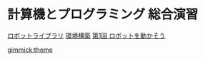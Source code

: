 
# 計算機とプログラミング 総合演習

[ロボットライブラリ](library.md)
[環境構築](env.md)
[第1回 ロボットを動かそう](pbl01.md)


<!-- [第2回 センサ値を取得しよう](pbl02.md)
[第3回 物体を並べ替えよう](pbl03.md)
[最終課題](pbl_final.md)
-->


[gimmick:theme](flatly)


